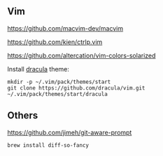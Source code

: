 ## Vim

https://github.com/macvim-dev/macvim

https://github.com/kien/ctrlp.vim

https://github.com/altercation/vim-colors-solarized

Install [dracula](https://github.com/dracula/vim) theme: 
```
mkdir -p ~/.vim/pack/themes/start
git clone https://github.com/dracula/vim.git ~/.vim/pack/themes/start/dracula
```

## Others

https://github.com/jimeh/git-aware-prompt

`brew install diff-so-fancy`
